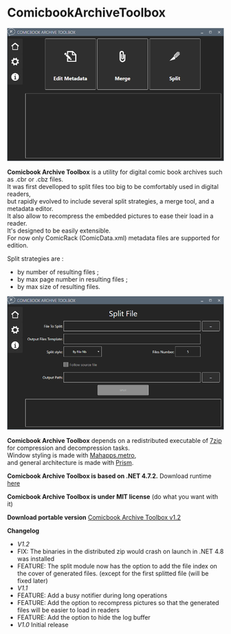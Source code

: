 # ComicbookArchiveToolbox

![Main interface](/ComicbookArchiveToolbox/MainPage.PNG)  

**Comicbook Archive Toolbox** is a utility for digital comic book archives such as .cbr or .cbz files.  
It was first develloped to split files too big to be comfortably used in digital readers,  
but rapidly evolved to include several split strategies, a merge tool, and a metadata editor.  
It also allow to recompress the embedded pictures to ease their load in a reader.  
It's designed to be easily extensible.  
For now only ComicRack (ComicData.xml) metadata files are supported for edition.  

Split strategies are :  
- by number of resulting files ;  
- by max page number in resulting files ;  
- by max size of resulting files.  

![Split interface](/ComicbookArchiveToolbox/Split.PNG)  

**Comicbook Archive Toolbox** depends on a redistributed executable of [7zip](https://www.7-zip.org) for compression and decompression tasks.  
Window styling is made with [Mahapps.metro](https://mahapps.com),  
and general architecture is made with [Prism](https://github.com/PrismLibrary/Prism).  

**Comicbook Archive Toolbox is based on .NET 4.7.2.** Download runtime [here](https://dotnet.microsoft.com/download/dotnet-framework/net472)  


**Comicbook Archive Toolbox is under MIT license** (do what you want with it)  

**Download portable version** [Comicbook Archive Toolbox v1.2](https://github.com/degoedel/ComicbookArchiveToolbox/blob/master/ComicbookArchiveToolbox/ComicbookArchiveToolbox%20v1.2.0.zip)  

**Changelog**  
* *V1.2*  
 * FIX: The binaries in the distributed zip would crash on launch in .NET 4.8 was installed  
 * FEATURE: The split module now has the option to add the file index on the cover of generated files. (except for the first splitted file (will be fixed later)  
* *V1.1*  
 * FEATURE: Add a busy notifier during long operations  
 * FEATURE: Add the option to recompress pictures so that the generated files will be easier to load in readers  
 * FEATURE: Add the option to hide the log buffer  
* *V1.0* Initial release  
